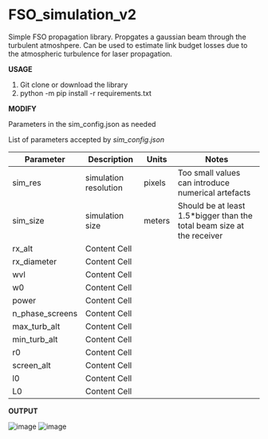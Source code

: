 # FSO_simulation_v2
Simple FSO propagation library. Propgates a gaussian beam through the turbulent atmoshpere. Can be used to estimate link budget losses due to the atmospheric turbulence for laser propagation. 

**USAGE**

1. Git clone or download the library
2. python -m pip install -r requirements.txt 

**MODIFY**

Parameters in the sim_config.json as needed

List of parameters accepted by *sim_config.json*

| Parameter       | Description   | Units       | Notes |
| -------------   | ------------- |-------------|-------------|
| sim_res         | simulation resolution  | pixels | Too small values can introduce numerical artefacts |  
| sim_size        | simulation size  | meters   | Should be at least 1.5*bigger than the total beam size at the receiver |
| rx_alt          | Content Cell  |             |             |
| rx_diameter     | Content Cell  |             |             |
| wvl             | Content Cell  |             |             |
| w0              | Content Cell  |             |             |
| power           | Content Cell  |             |             |
| n_phase_screens | Content Cell  |             |             |
| max_turb_alt    | Content Cell  |             |             |
| min_turb_alt    | Content Cell  |             |             |
| r0              | Content Cell  |             |             |
| screen_alt      | Content Cell  |             |             |
| l0              | Content Cell  |             |             |
| L0              | Content Cell  |             |             |




**OUTPUT**

![image](https://github.com/MarcnKov/FSO_simulation_v2/assets/46137836/71328fd6-879a-43f7-8ad5-fec775ab6a4f)
![image](https://github.com/MarcnKov/FSO_simulation_v2/assets/46137836/bf415d49-0fd7-4813-9054-15187ec97dfb)
